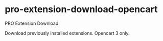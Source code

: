 # pro-extension-download-opencart
PRO Extension Download

Download previously installed extensions. Opencart 3 only.
